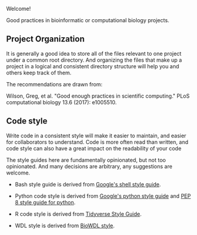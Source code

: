 Welcome!

Good practices in bioinformatic or computational biology projects.

## Project Organization

It is generally a good idea to store all of the files relevant to one project
under a common root directory. And organizing the files that make up a project 
in a logical and consistent directory structure will help you and others keep
track of them.

The recommendations are drawn from:

Wilson, Greg, et al. "Good enough practices in scientific computing." PLoS computational biology 13.6 (2017): e1005510.

## Code style

Write code in a consistent style will make it easier to maintain, and easier
for collaborators to understand. Code is more often read than written, and code
style can also have a great impact on the readability of your code

The style guides here are fundamentally opinionated, but not too opinionated. 
And many decisions are arbitrary, any suggestions are welcome.

- Bash style guide is derived from 
 [Google's shell style guide](https://google.github.io/styleguide/shellguide.html).

- Python code style is derived from 
  [Google's python style guide](https://www.python.org/dev/peps/pep-0008/) and 
  [PEP 8 style guide for python](https://www.python.org/dev/peps/pep-0008/).

- R code style is derived from 
  [Tidyverse Style Guide](https://style.tidyverse.org/). 
  
- WDL style is derived from
  [BioWDL style](https://biowdl.github.io/styleGuidelines.html).